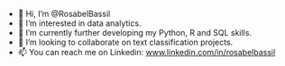 - 👋 Hi, I’m @RosabelBassil
- 👀 I’m interested in data analytics.
- 🌱 I’m currently further developing my Python, R and SQL skills. 
- 💞️ I’m looking to collaborate on text classification projects.
- 📫 You can reach me on Linkedin: www.linkedin.com/in/rosabelbassil

<!---
RosabelBassil/RosabelBassil is a ✨ special ✨ repository because its `README.md` (this file) appears on your GitHub profile.
You can click the Preview link to take a look at your changes.
--->
